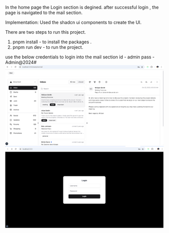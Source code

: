 
In the home page the Login section is degined.
after successful login , the page is navigated to the mail section.

Implementation:
Used the shadcn ui components to create the UI.

There are two steps to run this project.

1. pnpm install - to install the packages .
2. pnpm run dev - to run the project.

use the below credentials to login into the mail section
id - admin
pass - Admin@2024#
![alt text](<Screenshot 2025-02-08 163314.png>) ![alt text](<Screenshot 2025-02-08 163410.png>)